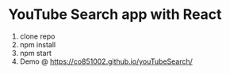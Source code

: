 # YouTube Search app with React

1. clone repo
2. npm install
3. npm start
4. Demo @ https://co851002.github.io/youTubeSearch/


